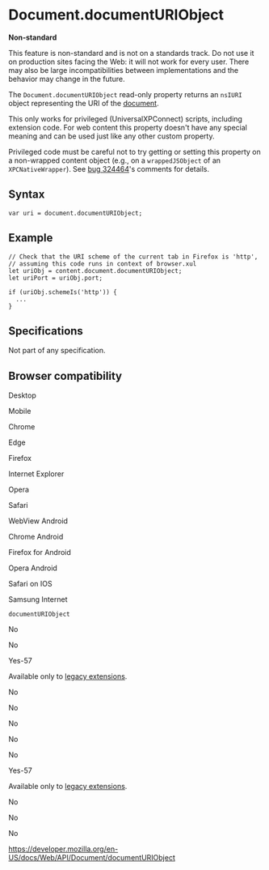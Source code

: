 # Document.documentURIObject

**Non-standard**

This feature is non-standard and is not on a standards track. Do not use it on production sites facing the Web: it will not work for every user. There may also be large incompatibilities between implementations and the behavior may change in the future.

The `Document.documentURIObject` read-only property returns an <span class="page-not-created">`nsIURI`</span> object representing the URI of the [document](../document).

This only works for privileged (UniversalXPConnect) scripts, including extension code. For web content this property doesn't have any special meaning and can be used just like any other custom property.

Privileged code must be careful not to try getting or setting this property on a non-wrapped content object (e.g., on a `wrappedJSObject` of an `XPCNativeWrapper`). See [bug 324464](https://bugzilla.mozilla.org/show_bug.cgi?id=324464)'s comments for details.

## Syntax

    var uri = document.documentURIObject;

## Example

    // Check that the URI scheme of the current tab in Firefox is 'http',
    // assuming this code runs in context of browser.xul
    let uriObj = content.document.documentURIObject;
    let uriPort = uriObj.port;

    if (uriObj.schemeIs('http')) {
      ...
    }

## Specifications

Not part of any specification.

## Browser compatibility

Desktop

Mobile

Chrome

Edge

Firefox

Internet Explorer

Opera

Safari

WebView Android

Chrome Android

Firefox for Android

Opera Android

Safari on IOS

Samsung Internet

`documentURIObject`

No

No

Yes-57

Available only to [legacy extensions](https://developer.mozilla.org/docs/Archive/Add-ons).

No

No

No

No

No

Yes-57

Available only to [legacy extensions](https://developer.mozilla.org/docs/Archive/Add-ons).

No

No

No

<a href="https://developer.mozilla.org/en-US/docs/Web/API/Document/documentURIObject" class="_attribution-link">https://developer.mozilla.org/en-US/docs/Web/API/Document/documentURIObject</a>
